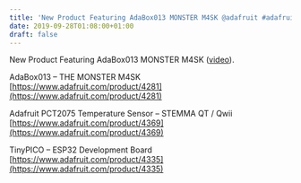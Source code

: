 ```yaml
---
title: 'New Product Featuring AdaBox013 MONSTER M4SK @adafruit #adafruit'
date: 2019-09-28T01:08:00+01:00
draft: false
---
```


New Product Featuring AdaBox013 MONSTER M4SK ([video](https://youtu.be/CfrmIHcXkmg)).

AdaBox013 – THE MONSTER M4SK  
[https://www.adafruit.com/product/4281](https://www.adafruit.com/product/4281)

Adafruit PCT2075 Temperature Sensor – STEMMA QT / Qwii  
[https://www.adafruit.com/product/4369](https://www.adafruit.com/product/4369)

TinyPICO – ESP32 Development Board  
[https://www.adafruit.com/product/4335](https://www.adafruit.com/product/4335)